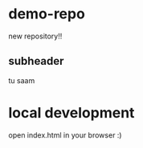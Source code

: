 # demo-repo
new repository!!
## subheader
tu saam

# local development
open index.html in your browser :)
